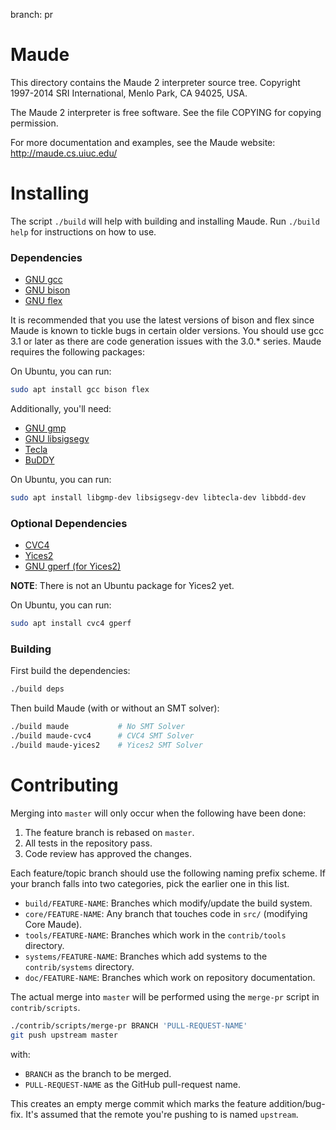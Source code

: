 branch: pr

Maude
=====

This directory contains the Maude 2 interpreter source tree.
Copyright 1997-2014 SRI International, Menlo Park, CA 94025, USA.

The Maude 2 interpreter is free software.
See the file COPYING for copying permission.

For more documentation and examples, see the Maude website: <http://maude.cs.uiuc.edu/>

Installing
==========

The script `./build` will help with building and installing Maude.
Run `./build help` for instructions on how to use.

### Dependencies

-   [GNU gcc](http://gcc.gnu.org/)
-   [GNU bison](http://www.gnu.org/software/bison/)
-   [GNU flex](http://www.gnu.org/software/flex/)

It is recommended that you use the latest versions of bison and flex since Maude is known to tickle bugs in certain older versions.
You should use gcc 3.1 or later as there are code generation issues with the 3.0.* series.
Maude requires the following packages:

On Ubuntu, you can run:

```sh
sudo apt install gcc bison flex
```

Additionally, you'll need:

-   [GNU gmp](http://www.swox.com/gmp/)
-   [GNU libsigsegv](http://libsigsegv.sourceforge.net/)
-   [Tecla](http://www.astro.caltech.edu/~mcs/tecla/)
-   [BuDDY](http://sourceforge.net/projects/buddy)

On Ubuntu, you can run:

```sh
sudo apt install libgmp-dev libsigsegv-dev libtecla-dev libbdd-dev
```

### Optional Dependencies

-   [CVC4](http://cvc4.cs.nyu.edu/web/)
-   [Yices2](https://github.com/SRI-CSL/yices2.git)
-   [GNU gperf (for Yices2)](https://www.gnu.org/software/gperf/)

**NOTE**: There is not an Ubuntu package for Yices2 yet.

On Ubuntu, you can run:

```sh
sudo apt install cvc4 gperf
```

### Building

First build the dependencies:

```sh
./build deps
```

Then build Maude (with or without an SMT solver):

```sh
./build maude           # No SMT Solver
./build maude-cvc4      # CVC4 SMT Solver
./build maude-yices2    # Yices2 SMT Solver
```

Contributing
============

Merging into `master` will only occur when the following have been done:

1.  The feature branch is rebased on `master`.
2.  All tests in the repository pass.
3.  Code review has approved the changes.

Each feature/topic branch should use the following naming prefix scheme.
If your branch falls into two categories, pick the earlier one in this list.

-   `build/FEATURE-NAME`:   Branches which modify/update the build system.
-   `core/FEATURE-NAME`:    Any branch that touches code in `src/` (modifying Core Maude).
-   `tools/FEATURE-NAME`:   Branches which work in the `contrib/tools` directory.
-   `systems/FEATURE-NAME`: Branches which add systems to the `contrib/systems` directory.
-   `doc/FEATURE-NAME`:     Branches which work on repository documentation.

The actual merge into `master` will be performed using the `merge-pr` script in `contrib/scripts`.

```sh
./contrib/scripts/merge-pr BRANCH 'PULL-REQUEST-NAME'
git push upstream master
```

with:

-   `BRANCH` as the branch to be merged.
-   `PULL-REQUEST-NAME` as the GitHub pull-request name.

This creates an empty merge commit which marks the feature addition/bug-fix.
It's assumed that the remote you're pushing to is named `upstream`.
